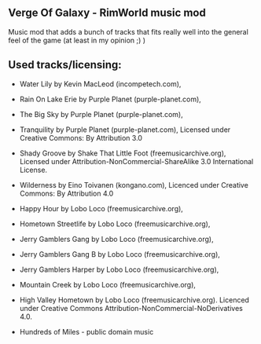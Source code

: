 ## Verge Of Galaxy - RimWorld music mod
Music mod that adds a bunch of tracks that fits really well into the general feel of the game (at least in my opinion ;) )

## Used tracks/licensing:
- Water Lily by Kevin MacLeod (incompetech.com),
- Rain On Lake Erie by Purple Planet (purple-planet.com),
- The Big Sky by Purple Planet (purple-planet.com),
- Tranquility by Purple Planet (purple-planet.com),
  Licensed under Creative Commons: By Attribution 3.0
 
- Shady Groove by Shake That Little Foot (freemusicarchive.org),
  Licensed under Attribution-NonCommercial-ShareAlike 3.0 International License.
 
- Wilderness by Eino Toivanen (kongano.com),
  Licenced under Creative Commons: By Attribution 4.0
 
- Happy Hour by Lobo Loco (freemusicarchive.org),
- Hometown Streetlife by Lobo Loco (freemusicarchive.org),
- Jerry Gamblers Gang by Lobo Loco (freemusicarchive.org),
- Jerry Gamblers Gang B by Lobo Loco (freemusicarchive.org),
- Jerry Gamblers Harper by Lobo Loco (freemusicarchive.org),
- Mountain Creek by Lobo Loco (freemusicarchive.org),
- High Valley Hometown by Lobo Loco (freemusicarchive.org).
  Licenced under Creative Commons Attribution-NonCommercial-NoDerivatives 4.0.

- Hundreds of Miles - public domain music 
